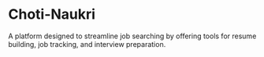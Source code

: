 # Choti-Naukri
A platform designed to streamline job searching by offering tools for resume building, job tracking, and interview preparation.
